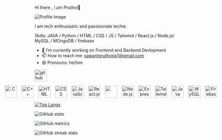  Hi there , I am Pruthvi🐐


![Profile Image](https://i.pinimg.com/736x/e3/2f/c8/e32fc8ba8c7efdd99e01ccb857585d40.jpg)


I am tech enthusiastic and passisonate techie.

Skills: JAVA / Python /  HTML / CSS / JS / Tailwind / React.js / Node.js/ MySQL / MOngoDB / firebase 

- 🔭 I’m currently working on Frontend and Backend Devlopment 
- 📫 How to reach me: sawantpruthviraj1@gmail.com 
- 😄 Pronouns: he/him 


[<img src='https://cdn.jsdelivr.net/npm/simple-icons@3.0.1/icons/github.svg' alt='github' height='40'>](https://github.com/Pruthviraj-sawant)  



<p align="center" style="display: flex; justify-content: center; gap: 15px;">
    <img src='https://cdn.jsdelivr.net/gh/devicons/devicon/icons/c/c-original.svg' alt='C' width='40' height='40'/>
<img src='https://cdn.jsdelivr.net/gh/devicons/devicon/icons/cplusplus/cplusplus-original.svg' alt='C++' width='40' height='40'/ >
    <img src='https://cdn.jsdelivr.net/gh/devicons/devicon/icons/html5/html5-original.svg' alt='HTML' width='40' height='40'/>
    <img src='https://cdn.jsdelivr.net/gh/devicons/devicon/icons/css3/css3-original.svg' alt='CSS' width='40' height='40'/>
    <img src='https://cdn.jsdelivr.net/gh/devicons/devicon/icons/javascript/javascript-original.svg' alt='JavaScript' width='40' height='40'/>
    <img src='https://cdn.jsdelivr.net/gh/devicons/devicon/icons/react/react-original.svg' alt='React.js' width='40' height='40'/>
    <img src='https://cdn.jsdelivr.net/gh/devicons/devicon/icons/nextjs/nextjs-line.svg' alt='Next.js' width='40' height='40' style="color:white"/>
    <img src='https://cdn.jsdelivr.net/gh/devicons/devicon/icons/nodejs/nodejs-original.svg' alt='Node.js' width='40' height='40'/>
    <img src='https://cdn.jsdelivr.net/gh/devicons/devicon/icons/express/express-original.svg' alt='Express.js' width='40' height='40' />
    <img src='https://upload.wikimedia.org/wikipedia/commons/d/d5/Tailwind_CSS_Logo.svg' alt='Tailwind CSS' width='40' height='40'/>
    <img src='https://cdn.jsdelivr.net/gh/devicons/devicon/icons/java/java-original.svg' alt='Java' width='40' height='40'/>
    <img src='https://cdn.jsdelivr.net/gh/devicons/devicon/icons/mysql/mysql-original.svg' alt='MySQL' width='40' height='40'/>
    <img src='https://cdn.jsdelivr.net/gh/devicons/devicon/icons/firebase/firebase-plain.svg' alt='Firebase' width='40' height='40'/>
</p>


[![Top Langs](https://github-readme-stats.vercel.app/api/top-langs/?username=Pruthviraj-sawant)](https://github.com/anuraghazra/github-readme-stats)

![GitHub stats](https://github-readme-stats.vercel.app/api?username=Pruthviraj-sawant&show_icons=true)  
  

![GitHub metrics](https://metrics.lecoq.io/Pruthviraj-sawant)  

![GitHub streak stats](https://streak-stats.demolab.com/?user=Pruthviraj-sawant)  

